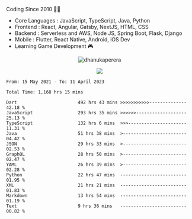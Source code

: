 

<!--
**dhanukaperera/dhanukaperera** is a ✨ _special_ ✨ repository because its `README.md` (this file) appears on your GitHub profile.

### Hi there 👋

Here are some ideas to get you started:

- 🔭 I’m currently working on ...
- 🌱 I’m currently learning ...
- 👯 I’m looking to collaborate on ...
- 🤔 I’m looking for help with ...
- 💬 Ask me about ...
- 📫 How to reach me: ...
- 😄 Pronouns: ...
- ⚡ Fun fact: ...




<p align="center">
<img alig src="https://github-profile-trophy.vercel.app/?username=dhanukaperera&margin-w=8&column=4&theme=darkhub&no-frame=true" alt="github trophies" />
</p>

<p align="center"><img src="https://github-readme-stats.vercel.app/api/top-langs/?username=dhanukaperera&layout=compact&hide=makefile&theme=prussian" alt="Most used languages" /></p>

<p align="center"><img src="https://github-readme-stats.vercel.app/api?username=dhanukaperera&show_icons=true&count_private=true&hide=issues,contribs&theme=prussian" alt="GitHub stats" /></p>

-->



Coding Since 2010 👨‍💻

* Core Languages : JavaScript, TypeScript, Java, Python
* Frontend : React, Angular, Gatsby, NextJS, HTML, CSS
* Backend : Serverless and AWS, Node JS, Spring Boot, Flask, Django 
* Mobile : Flutter, React Native, Android, iOS Dev
* Learning Game Development 🎮 


<p align="center"><img src="https://github-readme-streak-stats.herokuapp.com/?user=dhanukaperera&theme=prussian" alt="dhanukaperera" /></p>


<p align="center" ><a href="https://github.com/dhanukaperera/github-readme-stats"><img align="center" src="https://github-readme-stats.vercel.app/api/top-langs/?username=dhanukaperera&layout=compact&theme=prussian&hide_border=false&langs_count=10" /></a>
</p>


<!--START_SECTION:waka-->

```text
From: 15 May 2021 - To: 11 April 2023

Total Time: 1,168 hrs 15 mins

Dart                       492 hrs 43 mins >>>>>>>>>>>--------------   42.18 %
JavaScript                 293 hrs 35 mins >>>>>>-------------------   25.13 %
TypeScript                 132 hrs 6 mins  >>>----------------------   11.31 %
Java                       51 hrs 38 mins  >------------------------   04.42 %
JSON                       29 hrs 33 mins  >------------------------   02.53 %
GraphQL                    28 hrs 50 mins  >------------------------   02.47 %
YAML                       26 hrs 39 mins  >------------------------   02.28 %
Python                     22 hrs 47 mins  -------------------------   01.95 %
XML                        21 hrs 21 mins  -------------------------   01.83 %
Markdown                   13 hrs 54 mins  -------------------------   01.19 %
Text                       9 hrs 36 mins   -------------------------   00.82 %
```

<!--END_SECTION:waka-->
